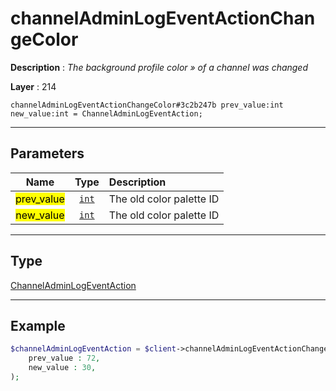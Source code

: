 # channelAdminLogEventActionChangeColor

**Description** : *The background profile color &raquo; of a channel was changed*

**Layer** : 214

```tl
channelAdminLogEventActionChangeColor#3c2b247b prev_value:int new_value:int = ChannelAdminLogEventAction;
```

---

## Parameters

| Name | Type | Description |
| :---: | :---: | :--- |
| <mark>prev_value</mark> | [`int`](type/int) | The old color palette ID |
| <mark>new_value</mark> | [`int`](type/int) | The old color palette ID |

---

## Type

[ChannelAdminLogEventAction](type/ChannelAdminLogEventAction)

---

## Example

```php
$channelAdminLogEventAction = $client->channelAdminLogEventActionChangeColor(
	prev_value : 72,
	new_value : 30,
);
```